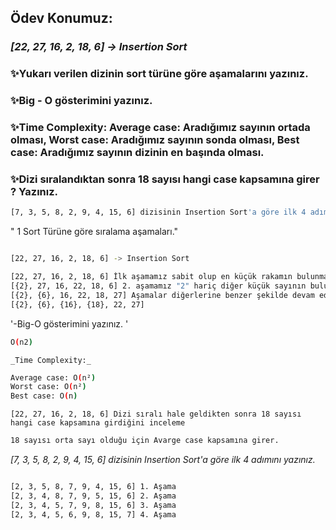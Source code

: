 ## Ödev Konumuz:

### _[22, 27, 16, 2, 18, 6] -> Insertion Sort_

### ✨Yukarı verilen dizinin sort türüne göre aşamalarını yazınız.

### ✨Big - O gösterimini yazınız.

### ✨Time Complexity: Average case: Aradığımız sayının ortada olması, Worst case: Aradığımız sayının sonda olması, Best case: Aradığımız sayının dizinin en başında olması.

### ✨Dizi sıralandıktan sonra 18 sayısı hangi case kapsamına girer ? Yazınız.

```sh
[7, 3, 5, 8, 2, 9, 4, 15, 6] dizisinin Insertion Sort'a göre ilk 4 adımını yazınız.
```
" 1 Sort Türüne göre sıralama aşamaları."
```sh

[22, 27, 16, 2, 18, 6] -> Insertion Sort

[22, 27, 16, 2, 18, 6] İlk aşamamız sabit olup en küçük rakamın bulunması. En Küçük Rakamımız "2", "2" ile '22' yer değiştirir ve diğer aşamalar da aynı şekilde devam eder.
[{2}, 27, 16, 22, 18, 6] 2. aşamamız "2" hariç diğer küçük sayının bulunması ve bu da '6'
[{2}, {6}, 16, 22, 18, 27] Aşamalar diğerlerine benzer şekilde devam ediyor.
[{2}, {6}, {16}, {18}, 22, 27]
```
'-Big-O gösterimini yazınız. '
```sh
O(n2)

```
`_Time Complexity:_`
```sh
Average case: O(n²)
Worst case: O(n²)
Best case: O(n)

```
`[22, 27, 16, 2, 18, 6] Dizi sıralı hale geldikten sonra 18 sayısı hangi case kapsamına girdiğini inceleme` 
```sh
18 sayısı orta sayı olduğu için Avarge case kapsamına girer.
```


_[7, 3, 5, 8, 2, 9, 4, 15, 6] dizisinin Insertion Sort'a göre ilk 4 adımını yazınız._
```sh

[2, 3, 5, 8, 7, 9, 4, 15, 6] 1. Aşama
[2, 3, 4, 8, 7, 9, 5, 15, 6] 2. Aşama
[2, 3, 4, 5, 7, 9, 8, 15, 6] 3. Aşama
[2, 3, 4, 5, 6, 9, 8, 15, 7] 4. Aşama

```



